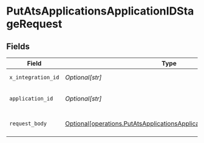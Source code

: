 # PutAtsApplicationsApplicationIDStageRequest


## Fields

| Field                                                                                                                                                  | Type                                                                                                                                                   | Required                                                                                                                                               | Description                                                                                                                                            |
| ------------------------------------------------------------------------------------------------------------------------------------------------------ | ------------------------------------------------------------------------------------------------------------------------------------------------------ | ------------------------------------------------------------------------------------------------------------------------------------------------------ | ------------------------------------------------------------------------------------------------------------------------------------------------------ |
| `x_integration_id`                                                                                                                                     | *Optional[str]*                                                                                                                                        | :heavy_check_mark:                                                                                                                                     | ID of the integration you want to interact with.                                                                                                       |
| `application_id`                                                                                                                                       | *Optional[str]*                                                                                                                                        | :heavy_check_mark:                                                                                                                                     | PUT /ats/applications/:application_id/stage parameter                                                                                                  |
| `request_body`                                                                                                                                         | [Optional[operations.PutAtsApplicationsApplicationIDStageRequestBody]](undefined/models/operations/putatsapplicationsapplicationidstagerequestbody.md) | :heavy_minus_sign:                                                                                                                                     | PUT /ats/applications/:application_id/stage request body                                                                                               |